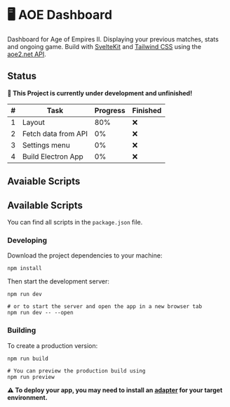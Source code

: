 # :desktop_computer: AOE Dashboard

Dashboard for Age of Empires II. Displaying your previous matches, stats and ongoing game. Build with [SvelteKit](https://kit.svelte.dev/) and [Tailwind CSS](https://tailwindcss.com/) using the [aoe2.net API](https://aoe2.net/#api).

## Status

**:construction: This Project is currently under development and unfinished!**

| #   | Task                | Progress | Finished |
| --- | ------------------- | -------- | -------- |
| 1   | Layout              | 80%      | :x:      |
| 2   | Fetch data from API | 0%       | :x:      |
| 3   | Settings menu       | 0%       | :x:      |
| 4   | Build Electron App  | 0%       | :x:      |

## Avaiable Scripts
## Available Scripts

You can find all scripts in the `package.json` file.

### Developing

Download the project dependencies to your machine:

```
npm install
```

Then start the development server:

```
npm run dev

# or to start the server and open the app in a new browser tab
npm run dev -- --open
```

### Building

To create a production version:

```
npm run build

# You can preview the production build using
npm run preview
```

**:warning: To deploy your app, you may need to install an [adapter](https://kit.svelte.dev/docs#adapters) for your target environment.**
